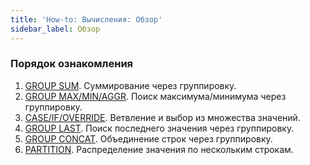 ```yaml
---
title: 'How-to: Вычисления: Обзор'
sidebar_label: Обзор
---
```


### Порядок ознакомления

1.  [GROUP SUM](How-to_GROUP_SUM.md). Суммирование через группировку.
2.  [GROUP MAX/MIN/AGGR](How-to_GROUP_MAX_MIN_AGGR.md). Поиск максимума/минимума через группировку.
3.  [CASE/IF/OVERRIDE](How-to_CASE_IF_OVERRIDE.md). Ветвление и выбор из множества значений.
4.  [GROUP LAST](How-to_GROUP_LAST.md). Поиск последнего значения через группировку.
5.  [GROUP CONCAT](How-to_GROUP_CONCAT.md). Объединение строк через группировку.
6.  [PARTITION](How-to_PARTITION.md). Распределение значения по нескольким строкам.

  
